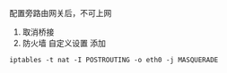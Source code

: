 配置旁路由网关后，不可上网
1. 取消桥接
2. 防火墙 自定义设置 添加
``` shell
iptables -t nat -I POSTROUTING -o eth0 -j MASQUERADE
```
